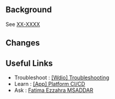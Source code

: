 ## Background

[//]: # 'Please include some background information on why this change is needed'

See [XX-XXXX](https://msaddarfatimaezahra.atlassian.net/browse/XX-XXXX)

## Changes

[//]: # 'Please include a description of your changes'

## Useful Links

- Troubleshoot : [[Wdio]  Troubleshooting](https://webdriver.io/community/support)
- Learn : [[App] Platform CI/CD](https://support.github.com/)
- Ask : [Fatima Ezzahra MSADDAR](msaddarfatimaezahra@gmail.com)
